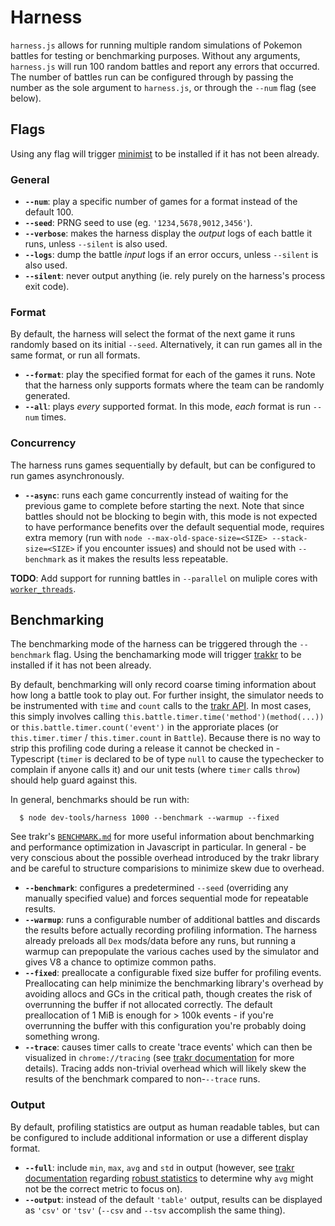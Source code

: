 # Harness

`harness.js` allows for running multiple random simulations of Pokemon battles
for testing or benchmarking purposes. Without any arguments, `harness.js` will
run 100 random battles and report any errors that occurred. The number of
battles run can be configured through by passing the number as the sole argument
to `harness.js`, or through the `--num` flag (see below).

## Flags

Using any flag will trigger [minimist](https://github.com/substack/minimist) to
be installed if it has not been already.

### General

-   **`--num`**: play a specific number of games for a format instead of the
    default 100.
-   **`--seed`**: PRNG seed to use (eg. `'1234,5678,9012,3456'`).
-   **`--verbose`**: makes the harness display the _output_ logs of each battle
    it runs, unless `--silent` is also used.
-   **`--logs`**: dump the battle _input_ logs if an error occurs, unless
    `--silent` is also used.
-   **`--silent`**: never output anything (ie. rely purely on the harness's
    process exit code).

### Format

By default, the harness will select the format of the next game it runs randomly
based on its initial `--seed`. Alternatively, it can run games all in the same
format, or run all formats.

-   **`--format`**: play the specified format for each of the games it runs.
    Note that the harness only supports formats where the team can be randomly
    generated.
-   **`--all`**: plays *every* supported format. In this mode, *each* format is
    run `--num` times.

### Concurrency

The harness runs games sequentially by default, but can be configured to run
games asynchronously.

-   **`--async`**: runs each game concurrently instead of waiting for the
    previous game to complete before starting the next. Note that since battles
    should not be blocking to begin with, this mode is not expected to have
    performance benefits over the default sequential mode, requires extra memory
    (run with `node --max-old-space-size=<SIZE> --stack-size=<SIZE>` if you
    encounter issues) and should not be used with `--benchmark` as it makes the
    results less repeatable.

**TODO**: Add support for running battles in `--parallel` on muliple cores with
[`worker_threads`](https://nodejs.org/api/worker_threads.html).

## Benchmarking

The benchmarking mode of the harness can be triggered through the `--benchmark`
flag. Using the benchamarking mode will trigger
[trakkr](https://github.com/scheibo/trakkr) to be installed if it has not been
already.

By default, benchmarking will only record coarse timing information about how
long a battle took to play out. For further insight, the simulator needs to be
instrumented with `time` and `count` calls to the [trakr API][1]. In most cases,
this simply involves calling `this.battle.timer.time('method')(method(...))` or
`this.battle.timer.count('event')` in the approriate places (or
`this.timer.timer` / `this.timer.count` in `Battle`). Because there is no way to
strip this profiling code during a release it cannot be checked in - Typescript
(`timer` is declared to be of type `null` to cause the typechecker to complain
if anyone calls it) and our unit tests (where `timer` calls `throw`) should help
guard against this.

In general, benchmarks should be run with:

```
  $ node dev-tools/harness 1000 --benchmark --warmup --fixed
```

See trakr's [`BENCHMARK.md`][2] for more useful information about benchmarking
and performance optimization in Javascript in particular. In general - be very
conscious about the possible overhead introduced by the trakr library and be
careful to structure comparisions to minimize skew due to overhead.

-   **`--benchmark`**: configures a predetermined `--seed` (overriding any
    manually specified value) and forces sequential mode for repeatable results.
-   **`--warmup`**: runs a configurable number of additional battles and
    discards the results before actually recording profiling information. The
    harness already preloads all `Dex` mods/data before any runs, but running a
    warmup can prepopulate the various caches used by the simulator and gives V8
    a chance to optimize common paths.
-   **`--fixed`**: preallocate a configurable fixed size buffer for profiling
    events. Preallocating can help minimize the benchmarking library's overhead
    by avoiding allocs and GCs in the critical path, though creates the risk of
    overrunning the buffer if not allocated correctly. The default preallocation
    of 1 MiB is enough for > 100k events - if you're overrunning the buffer with
    this configuration you're probably doing something wrong.
-   **`--trace`**: causes timer calls to create 'trace events' which can then be
    visualized in `chrome://tracing` (see [trakr documentation][2] for more
    details). Tracing adds non-trivial overhead which will likely skew the
    results of the benchmark compared to non-`--trace` runs.

### Output

By default, profiling statistics are output as human readable tables, but can be
configured to include additional information or use a different display format.

-   **`--full`**: include `min`, `max`, `avg` and `std` in output (however, see
    [trakr documentation][2] regarding [robust statistics][3] to determine why
    `avg` might not be the correct metric to focus on).
-   **`--output`**: instead of the default `'table'` output, results can be
    displayed as `'csv'` or `'tsv'` (`--csv` and `--tsv` accomplish the same
    thing).

[1]: https://github.com/scheibo/trakr/README.md
[2]: https://github.com/scheibo/trakr/BENCHMARKING.md
[3]: https://en.wikipedia.org/wiki/Robust_statistics

